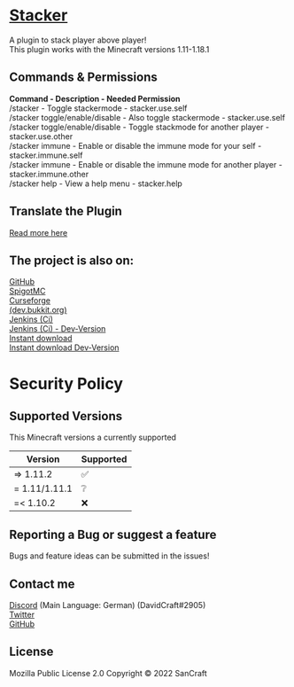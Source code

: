 # [Stacker](https://github.com/SanCraftDev/Stacker)

A plugin to stack player above player! <br/>
This plugin works with the Minecraft versions 1.11-1.18.1

## Commands & Permissions

**Command - Description - Needed Permission** <br/>
/stacker - Toggle stackermode - stacker.use.self <br/>
/stacker toggle/enable/disable - Also toggle stackermode - stacker.use.self <br/>
/stacker toggle/enable/disable <player> - Toggle stackmode for another player - stacker.use.other <br/>
/stacker immune - Enable or disable the immune mode for your self - stacker.immune.self <br/>
/stacker immune <player> - Enable or disable the immune mode for another player - stacker.immune.other <br/>
/stacker help - View a help menu - stacker.help <br/>

## Translate the Plugin

[Read more here](https://github.com/SanCraftDev/Stacker/tree/main/languages/README.md)

## The project is also on:

[GitHub](https://github.com/SanCraftDev/Stacker) <br/>
[SpigotMC](https://www.spigotmc.org/resources/stacker.94586) <br/>
[Curseforge](https://www.curseforge.com/minecraft/bukkit-plugins/playerstackerplugin) <br/>
[(dev.bukkit.org)](https://dev.bukkit.org/projects/playerstackerplugin) <br/>
[Jenkins (Ci)](https://ci.sancraft.dev/job/Stacker) <br>
[Jenkins (Ci) - Dev-Version](https://ci.sancraft.dev/job/Stacker-Dev) <br>
[Instant download](https://ci.sancraft.dev/job/Stacker/lastSuccessfulBuild/artifact/target/stacker.jar) <br>
[Instant download Dev-Version](https://ci.sancraft.dev/job/Stacker-Dev/lastSuccessfulBuild/artifact/target/stacker.jar) <br>

# Security Policy

## Supported Versions

This Minecraft versions a currently supported

| Version          | Supported |
| ---------------- | ----------|
| => 1.11.2        | ✅        |
| =  1.11/1.11.1   | ❔        |
| =< 1.10.2        | ❌        |

## Reporting a Bug or suggest a feature

Bugs and feature ideas can be submitted in the issues!

  
## Contact me

[Discord](https://sancraft.de/dc) (Main Language: German) (DavidCraft#2905) <br/>
[Twitter](https://twitter.com/SanCraftDev) <br/>
[GitHub](https://github.com/SanCraftDev) <br/>

## License

Mozilla Public License 2.0 Copyright © 2022 SanCraft
